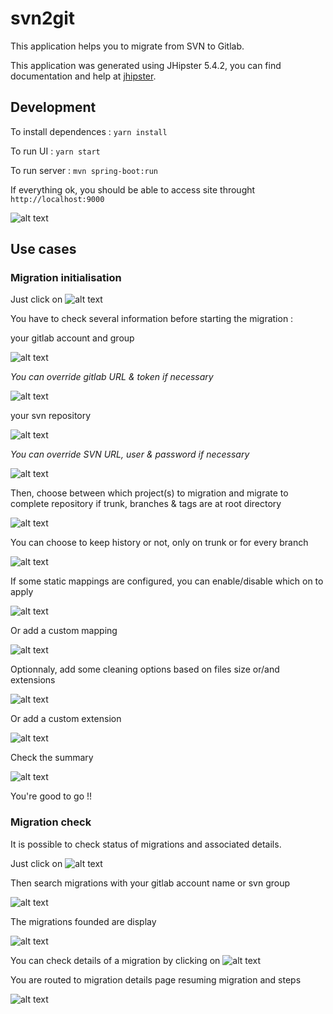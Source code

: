 # svn2git
This application helps you to migrate from SVN to Gitlab.

This application was generated using JHipster 5.4.2, you can find documentation and help at [jhipster](https://www.jhipster.tech/documentation-archive/v5.4.2).

## Development

To install dependences : `yarn install`

To run UI : `yarn start`

To run server : `mvn spring-boot:run`

If everything ok, you should be able to access site throught `http://localhost:9000`

![alt text](https://raw.githubusercontent.com/yodamad/svn2git/master/github/home.png)

## Use cases
### Migration initialisation

Just click on ![alt text](https://raw.githubusercontent.com/yodamad/svn2git/master/github/start_migration.png)

You have to check several information before starting the migration :

your gitlab account and group
 
![alt text](https://raw.githubusercontent.com/yodamad/svn2git/master/github/check_gitlab.png)

*You can override gitlab URL & token if necessary*

![alt text](https://raw.githubusercontent.com/yodamad/svn2git/master/github/override_gitlab.png)

your svn repository
 
![alt text](https://raw.githubusercontent.com/yodamad/svn2git/master/github/check_svn.png)

*You can override SVN URL, user & password if necessary*

![alt text](https://raw.githubusercontent.com/yodamad/svn2git/master/github/override_svn.png)

Then, choose between which project(s) to migration and migrate to complete repository if trunk, branches & tags are at root directory
 
![alt text](https://raw.githubusercontent.com/yodamad/svn2git/master/github/choose_svn.png)

You can choose to keep history or not, only on trunk or for every branch

![alt text](https://raw.githubusercontent.com/yodamad/svn2git/master/github/history_options.png)

If some static mappings are configured, you can enable/disable which on to apply

![alt text](https://raw.githubusercontent.com/yodamad/svn2git/master/github/mappings.png)

Or add a custom mapping

![alt text](https://raw.githubusercontent.com/yodamad/svn2git/master/github/custom_mapping.png)

Optionnaly, add some cleaning options based on files size or/and extensions

![alt text](https://raw.githubusercontent.com/yodamad/svn2git/master/github/cleaning_options.png)

Or add a custom extension

![alt text](https://raw.githubusercontent.com/yodamad/svn2git/master/github/custom_extension.png)

Check the summary
 
![alt text](https://raw.githubusercontent.com/yodamad/svn2git/master/github/summary.png)

You're good to go !!

### Migration check

It is possible to check status of migrations and associated details.

Just click on ![alt text](https://raw.githubusercontent.com/yodamad/svn2git/master/github/check_migration.png)

Then search migrations with your gitlab account name or svn group
 
![alt text](https://raw.githubusercontent.com/yodamad/svn2git/master/github/search_migration.png)

The migrations founded are display
 
![alt text](https://raw.githubusercontent.com/yodamad/svn2git/master/github/migrations_list.png)

You can check details of a migration by clicking on ![alt text](https://raw.githubusercontent.com/yodamad/svn2git/master/github/view.png)

You are routed to migration details page resuming migration and steps

![alt text](https://raw.githubusercontent.com/yodamad/svn2git/master/github/details.png)

